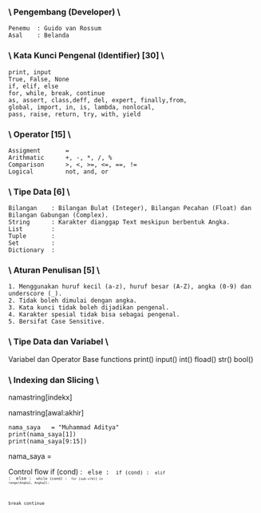 ### \ Pengembang (Developer) \
```
Penemu  : Guido van Rossum 
Asal    : Belanda
```
### \ Kata Kunci Pengenal (Identifier) [30] \
```
print, input
True, False, None
if, elif, else
for, while, break, continue 
as, assert, class,deff, del, expert, finally,from, 
global, import, in, is, lambda, nonlocal, 
pass, raise, return, try, with, yield
```
### \ Operator [15] \
```
Assigment       =
Arithmatic      +, -, *, /, %
Comparison      >, <, >=, <=, ==, !=
Logical         not, and, or
```
### \ Tipe Data [6] \
```
Bilangan    : Bilangan Bulat (Integer), Bilangan Pecahan (Float) dan Bilangan Gabungan (Complex).
String      : Karakter dianggap Text meskipun berbentuk Angka.
List        :
Tuple       :
Set         :
Dictionary  :
```
### \ Aturan Penulisan [5] \
```
1. Menggunakan huruf kecil (a-z), huruf besar (A-Z), angka (0-9) dan underscore (_).
2. Tidak boleh dimulai dengan angka.
3. Kata kunci tidak boleh dijadikan pengenal.
4. Karakter spesial tidak bisa sebagai pengenal.
5. Bersifat Case Sensitive.
```

### \ Tipe Data dan Variabel \
Variabel dan Operator 
Base functions
print() input()
int() fload() str() bool()

### \ Indexing dan Slicing \
namastring[indekx] 

namastring[awal:akhir]
```
nama_saya   = "Muhammad Aditya"
print(nama_saya[1])
print(nama_saya[9:15])
```
nama_saya = 

Control flow
if (cond) : <code> else : <code>
if (cond) : <code> elif : <cond> else : <code>
while (cond) : <code>
for [sub-vrbl] in range(Angka1, Angka2):

break
continue
